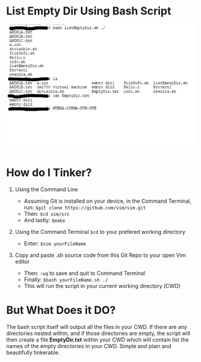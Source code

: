# List Empty Dir Using Bash Script
![ScreenShot](/screenshots/bash_list_empty_dir.jpg)

# How do I Tinker?
1. Using the Command Line
   - Assuming Git is installed on your device, in the Command Terminal, run:
     `$git clone https://github.com/vim/vim.git`
   - Then:
     `$cd vim/src`
   - And lastly:
     `$make`

2. Using the Command Terminal `$cd` to your prefered working directory
   - Enter:
     `$vim yourFileName`

3. Copy and paste .sh source code from this Git Repo to your open Vim editor
   - Then:
     `:wq` to save and quit to Command Terminal
   - Finally:
     `$bash yourFileName.sh ./`
   - This will run the script in your current working directory (CWD)

# But What Does it DO?
The bash script itself will output all the files in your CWD. If there are any directories nested within, and if those directories are empty, the script will then create a file **EmptyDir.txt** within your CWD which will contain list the names of the empty directories in your CWD. Simple and plain and beautifully tinkerable.

